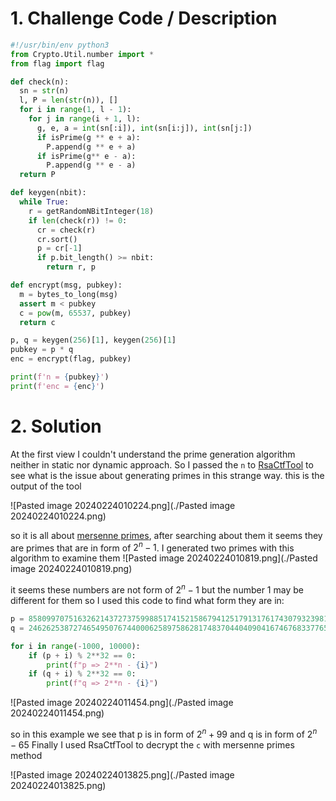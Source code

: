 # 1. Challenge Code / Description

```python
#!/usr/bin/env python3
from Crypto.Util.number import *
from flag import flag

def check(n):
  sn = str(n)
  l, P = len(str(n)), []
  for i in range(1, l - 1):
    for j in range(i + 1, l):
      g, e, a = int(sn[:i]), int(sn[i:j]), int(sn[j:])
      if isPrime(g ** e + a):
        P.append(g ** e + a)
      if isPrime(g** e - a):
        P.append(g ** e - a)
  return P

def keygen(nbit):
  while True:
    r = getRandomNBitInteger(18)
    if len(check(r)) != 0:
      cr = check(r)
      cr.sort()
      p = cr[-1]
      if p.bit_length() >= nbit:
        return r, p

def encrypt(msg, pubkey):
  m = bytes_to_long(msg)
  assert m < pubkey
  c = pow(m, 65537, pubkey)
  return c

p, q = keygen(256)[1], keygen(256)[1]
pubkey = p * q
enc = encrypt(flag, pubkey)

print(f'n = {pubkey}')
print(f'enc = {enc}')

```

# 2. Solution
At the first view I couldn't understand the prime generation algorithm neither in static nor dynamic approach. So I passed the `n` to [RsaCtfTool](https://github.com/RsaCtfTool/RsaCtfTool) to see what is the issue about generating primes in this strange way. this is the output of the tool

![Pasted image 20240224010224.png](./Pasted image 20240224010224.png)

so it is all about [mersenne primes](https://en.wikipedia.org/wiki/Mersenne_prime), after searching about them it seems they are primes that are in form of $2^{n} - 1$. I generated two primes with this algorithm to examine them
![Pasted image 20240224010819.png](./Pasted image 20240224010819.png)

it seems these numbers are not form of $2^{n} - 1$ but the number 1 may be different for them so I used this code to find what form they are in:

```python
p = 858099707516326214372737599885174152158679412517913176174307932398192897924707006515319955082681819372162038923935107254640248499964580476571753536389382243
q = 2462625387274654950767440006258975862817483704404090416746768337765357610718575663213391640930307227550414249394111

for i in range(-1000, 10000):
	if (p + i) % 2**32 == 0:
		print(f"p => 2**n - {i}")
	if (q + i) % 2**32 == 0:
		print(f"q => 2**n - {i}")
```

![Pasted image 20240224011454.png](./Pasted image 20240224011454.png)

so in this example we see that p is in form of $2^{n} + 99$ and q is in form of $2^{n} - 65$
Finally I used RsaCtfTool to decrypt the `c` with mersenne primes method

![Pasted image 20240224013825.png](./Pasted image 20240224013825.png)